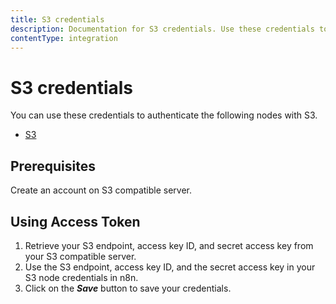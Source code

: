 ```yaml
---
title: S3 credentials
description: Documentation for S3 credentials. Use these credentials to authenticate S3 in n8n, a workflow automation platform.
contentType: integration
---
```


# S3 credentials

You can use these credentials to authenticate the following nodes with S3.

- [S3](/integrations/builtin/app-nodes/n8n-nodes-base.s3/)

## Prerequisites

Create an account on S3 compatible server.

## Using Access Token

1. Retrieve your S3 endpoint, access key ID, and secret access key from your S3 compatible server.
2. Use the S3 endpoint, access key ID, and the secret access key in your S3 node credentials in n8n.
3. Click on the ***Save*** button to save your credentials.

